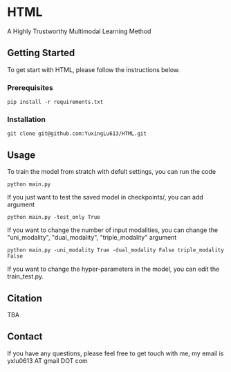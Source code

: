 # HTML
A Highly Trustworthy Multimodal Learning Method

## Getting Started

To get start with HTML, please follow the instructions below.

### Prerequisites

```
pip install -r requirements.txt
```

### Installation

```
git clone git@github.com:YuxingLu613/HTML.git
```


## Usage

To train the model from stratch with defult settings, you can run the code

```
python main.py
```

If you just want to test the saved model in checkpoints/, you can add argument

```
python main.py -test_only True
```

If you want to change the number of input modalities, you can change the "uni_modality", "dual_modality", "triple_modality" argument

```
python main.py -uni_modality True -dual_modality False triple_modality False
```

If you want to change the hyper-parameters in the model, you can edit the train_test.py.


## Citation

TBA


## Contact

If you have any questions, please feel free to get touch with me, my email is yxlu0613 AT gmail DOT com

